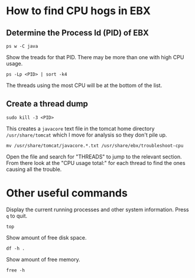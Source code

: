 # How to find CPU hogs in EBX

## Determine the Process Id (PID) of EBX

    ps w -C java

Show the treads for that PID. There may be more than one with high CPU usage.

    ps -Lp <PID> | sort -k4

The threads using the most CPU will be at the bottom of the list.

## Create a thread dump

    sudo kill -3 <PID>

This creates a `javacore` text file in the tomcat home directory `/usr/share/tomcat` which I move for analysis so they don't pile up.

    mv /usr/share/tomcat/javacore.*.txt /usr/share/ebx/troubleshoot-cpu

Open the file and search for "THREADS" to jump to the relevant section. From there look at the "CPU usage total:" for each thread to find the ones causing all the trouble.

# Other useful commands

Display the current running processes and other system information. Press `q` to quit.

    top

Show amount of free disk space.

    df -h .

Show amount of free memory.

    free -h

